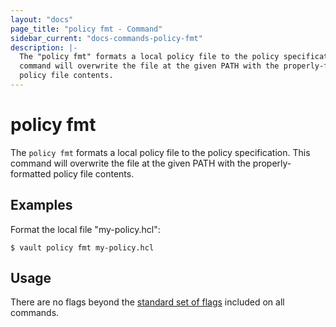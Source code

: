 ```yaml
---
layout: "docs"
page_title: "policy fmt - Command"
sidebar_current: "docs-commands-policy-fmt"
description: |-
  The "policy fmt" formats a local policy file to the policy specification. This
  command will overwrite the file at the given PATH with the properly-formatted
  policy file contents.
---
```


# policy fmt

The `policy fmt` formats a local policy file to the policy specification. This
command will overwrite the file at the given PATH with the properly-formatted
policy file contents.

## Examples

Format the local file "my-policy.hcl":

```text
$ vault policy fmt my-policy.hcl
```

## Usage

There are no flags beyond the [standard set of flags](/docs/commands/index.html)
included on all commands.
